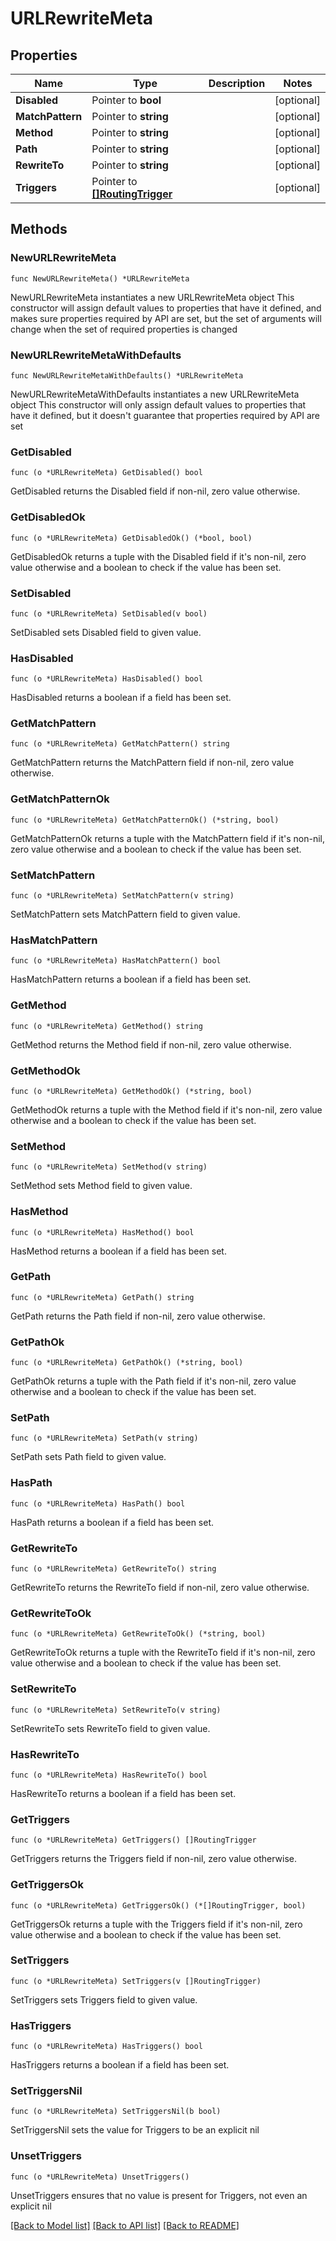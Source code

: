 # URLRewriteMeta

## Properties

Name | Type | Description | Notes
------------ | ------------- | ------------- | -------------
**Disabled** | Pointer to **bool** |  | [optional] 
**MatchPattern** | Pointer to **string** |  | [optional] 
**Method** | Pointer to **string** |  | [optional] 
**Path** | Pointer to **string** |  | [optional] 
**RewriteTo** | Pointer to **string** |  | [optional] 
**Triggers** | Pointer to [**[]RoutingTrigger**](RoutingTrigger.md) |  | [optional] 

## Methods

### NewURLRewriteMeta

`func NewURLRewriteMeta() *URLRewriteMeta`

NewURLRewriteMeta instantiates a new URLRewriteMeta object
This constructor will assign default values to properties that have it defined,
and makes sure properties required by API are set, but the set of arguments
will change when the set of required properties is changed

### NewURLRewriteMetaWithDefaults

`func NewURLRewriteMetaWithDefaults() *URLRewriteMeta`

NewURLRewriteMetaWithDefaults instantiates a new URLRewriteMeta object
This constructor will only assign default values to properties that have it defined,
but it doesn't guarantee that properties required by API are set

### GetDisabled

`func (o *URLRewriteMeta) GetDisabled() bool`

GetDisabled returns the Disabled field if non-nil, zero value otherwise.

### GetDisabledOk

`func (o *URLRewriteMeta) GetDisabledOk() (*bool, bool)`

GetDisabledOk returns a tuple with the Disabled field if it's non-nil, zero value otherwise
and a boolean to check if the value has been set.

### SetDisabled

`func (o *URLRewriteMeta) SetDisabled(v bool)`

SetDisabled sets Disabled field to given value.

### HasDisabled

`func (o *URLRewriteMeta) HasDisabled() bool`

HasDisabled returns a boolean if a field has been set.

### GetMatchPattern

`func (o *URLRewriteMeta) GetMatchPattern() string`

GetMatchPattern returns the MatchPattern field if non-nil, zero value otherwise.

### GetMatchPatternOk

`func (o *URLRewriteMeta) GetMatchPatternOk() (*string, bool)`

GetMatchPatternOk returns a tuple with the MatchPattern field if it's non-nil, zero value otherwise
and a boolean to check if the value has been set.

### SetMatchPattern

`func (o *URLRewriteMeta) SetMatchPattern(v string)`

SetMatchPattern sets MatchPattern field to given value.

### HasMatchPattern

`func (o *URLRewriteMeta) HasMatchPattern() bool`

HasMatchPattern returns a boolean if a field has been set.

### GetMethod

`func (o *URLRewriteMeta) GetMethod() string`

GetMethod returns the Method field if non-nil, zero value otherwise.

### GetMethodOk

`func (o *URLRewriteMeta) GetMethodOk() (*string, bool)`

GetMethodOk returns a tuple with the Method field if it's non-nil, zero value otherwise
and a boolean to check if the value has been set.

### SetMethod

`func (o *URLRewriteMeta) SetMethod(v string)`

SetMethod sets Method field to given value.

### HasMethod

`func (o *URLRewriteMeta) HasMethod() bool`

HasMethod returns a boolean if a field has been set.

### GetPath

`func (o *URLRewriteMeta) GetPath() string`

GetPath returns the Path field if non-nil, zero value otherwise.

### GetPathOk

`func (o *URLRewriteMeta) GetPathOk() (*string, bool)`

GetPathOk returns a tuple with the Path field if it's non-nil, zero value otherwise
and a boolean to check if the value has been set.

### SetPath

`func (o *URLRewriteMeta) SetPath(v string)`

SetPath sets Path field to given value.

### HasPath

`func (o *URLRewriteMeta) HasPath() bool`

HasPath returns a boolean if a field has been set.

### GetRewriteTo

`func (o *URLRewriteMeta) GetRewriteTo() string`

GetRewriteTo returns the RewriteTo field if non-nil, zero value otherwise.

### GetRewriteToOk

`func (o *URLRewriteMeta) GetRewriteToOk() (*string, bool)`

GetRewriteToOk returns a tuple with the RewriteTo field if it's non-nil, zero value otherwise
and a boolean to check if the value has been set.

### SetRewriteTo

`func (o *URLRewriteMeta) SetRewriteTo(v string)`

SetRewriteTo sets RewriteTo field to given value.

### HasRewriteTo

`func (o *URLRewriteMeta) HasRewriteTo() bool`

HasRewriteTo returns a boolean if a field has been set.

### GetTriggers

`func (o *URLRewriteMeta) GetTriggers() []RoutingTrigger`

GetTriggers returns the Triggers field if non-nil, zero value otherwise.

### GetTriggersOk

`func (o *URLRewriteMeta) GetTriggersOk() (*[]RoutingTrigger, bool)`

GetTriggersOk returns a tuple with the Triggers field if it's non-nil, zero value otherwise
and a boolean to check if the value has been set.

### SetTriggers

`func (o *URLRewriteMeta) SetTriggers(v []RoutingTrigger)`

SetTriggers sets Triggers field to given value.

### HasTriggers

`func (o *URLRewriteMeta) HasTriggers() bool`

HasTriggers returns a boolean if a field has been set.

### SetTriggersNil

`func (o *URLRewriteMeta) SetTriggersNil(b bool)`

 SetTriggersNil sets the value for Triggers to be an explicit nil

### UnsetTriggers
`func (o *URLRewriteMeta) UnsetTriggers()`

UnsetTriggers ensures that no value is present for Triggers, not even an explicit nil

[[Back to Model list]](../README.md#documentation-for-models) [[Back to API list]](../README.md#documentation-for-api-endpoints) [[Back to README]](../README.md)


